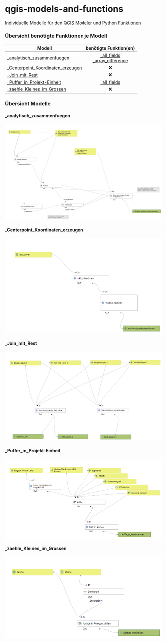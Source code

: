 # qgis-models-and-functions
Individuelle Modelle für den [QGIS Modeler](https://docs.qgis.org/3.10/de/docs/user_manual/processing/modeler.html) und Python [Funktionen](https://docs.qgis.org/3.10/de/docs/user_manual/working_with_vector/expression.html#function-editor)

### Übersicht benötigte Funktionen je Modell
|  Modell | benötigte Funktion(en)  |   
|---|:---:|
| [_analytisch_zusammenfuegen](#_analytisch_zusammenfuegen)  | [_all_fields](functions/_all_fields.py)<br>[_array_difference](functions/_array_difference.py) |   
| [_Centerpoint_Koordinaten_erzeugen](#_Centerpoint_Koordinaten_erzeugen)  | :x:   |   
| [_Join_mit_Rest](#_Join_mit_Rest)  | :x:   | 
| [_Puffer_in_Projekt-Einheit](#_Puffer_in_Projekt-Einheit)  | [_all_fields](functions/_all_fields.py)  | 
| [_zaehle_Kleines_im_Grossen](#_zaehle_Kleines_im_Grossen)  | :x:   | 


### Übersicht Modelle

#### _analytisch_zusammenfuegen

![_analytisch_zusammenfuegen](models/_analytisch_zusammenfuegen.png "_analytisch_zusammenfuegen")

#### _Centerpoint_Koordinaten_erzeugen

![_Centerpoint_Koordinaten_erzeugen](models/_Centerpoint_Koordinaten_erzeugen.png "_Centerpoint_Koordinaten_erzeugen")

#### _Join_mit_Rest

![_Join_mit_Rest](models/_Join_mit_Rest.png "_Join_mit_Rest")

#### _Puffer_in_Projekt-Einheit

![_Puffer_in_Projekt-Einheit](models/_Puffer_in_Projekt-Einheit.png "_Puffer_in_Projekt-Einheit")

#### _zaehle_Kleines_im_Grossen

![_zaehle_Kleines_im_Grossen](models/_zaehle_Kleines_im_Grossen.png "_zaehle_Kleines_im_Grossen")

